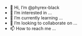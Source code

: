 - 👋 Hi, I’m @phyrex-black
- 👀 I’m interested in ...
- 🌱 I’m currently learning ...
- 💞️ I’m looking to collaborate on ...
- 📫 How to reach me ...

<!---
phyrex-black/phyrex-black is a ✨ special ✨ repository because its `README.md` (this file) appears on your GitHub profile.
You can click the Preview link to take a look at your changes.
--->
